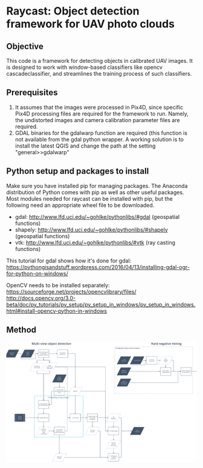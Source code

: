 Raycast: Object detection framework for UAV photo clouds
========================
## Objective

This code is a framework for detecting objects in calibrated UAV images. It is designed to work with window-based classifiers like opencv cascadeclassifier, and streamlines the training process of such classifiers.

## Prerequisites

1. It assumes that the images were processed in Pix4D, since specific Pix4D processing files are required for the framework to run. Namely, the undistorted images and camera calibration parameter files are required.
2. GDAL binaries for the gdalwarp function are required (this function is not available from the gdal python wrapper. A working solution is to install the latest QGIS and change the path at the setting "general>>gdalwarp" 

## Python setup and packages to install

Make sure you have installed pip for managing packages. The Anaconda distribution of Python comes with pip as well as other useful packages. 
Most modules needed for raycast can be installed with pip, but the following need an appropriate wheel file to be downloaded.

 - gdal: http://www.lfd.uci.edu/~gohlke/pythonlibs/#gdal (geospatial functions)
 - shapely: http://www.lfd.uci.edu/~gohlke/pythonlibs/#shapely (geospatial functions)
 - vtk: http://www.lfd.uci.edu/~gohlke/pythonlibs/#vtk (ray casting functions)

This tutorial for gdal shows how it's done for gdal: https://pythongisandstuff.wordpress.com/2016/04/13/installing-gdal-ogr-for-python-on-windows/

OpenCV needs to be installed separately:
https://sourceforge.net/projects/opencvlibrary/files/
http://docs.opencv.org/3.0-beta/doc/py_tutorials/py_setup/py_setup_in_windows/py_setup_in_windows.html#install-opencv-python-in-windows


## Method
![Framework diagram](docs/images/diagram.png?raw=true "Method of framework")
